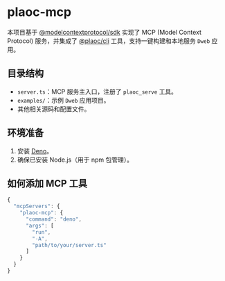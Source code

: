 # plaoc-mcp

本项目基于 [@modelcontextprotocol/sdk](https://www.npmjs.com/package/@modelcontextprotocol/sdk) 实现了 MCP (Model Context Protocol) 服务，并集成了 [@plaoc/cli](https://www.npmjs.com/package/@plaoc/cli) 工具，支持一键构建和本地服务 `Dweb` 应用。

## 目录结构

- `server.ts`：MCP 服务主入口，注册了 `plaoc_serve` 工具。
- `examples/`：示例 `Dweb` 应用项目。
- 其他相关源码和配置文件。

## 环境准备

1. 安装 [Deno](https://docs.deno.com/runtime/getting_started/installation/)。
2. 确保已安装 Node.js（用于 npm 包管理）。

## 如何添加 MCP 工具

```typescript
{
  "mcpServers": {
    "plaoc-mcp": {
      "command": "deno",
      "args": [
        "run",
        "-A",
        "path/to/your/server.ts"
      ]
    }
  }
}
```